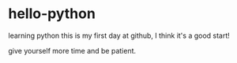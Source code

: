 # hello-python
learning python
this is my first day at github, I think it's a good start!


give yourself  more time and be patient.

